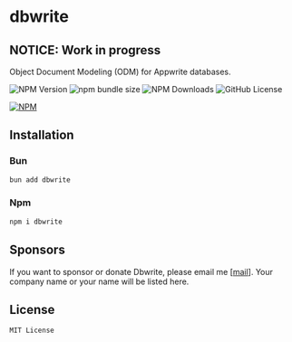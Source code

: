 # dbwrite

## NOTICE: Work in progress

Object Document Modeling (ODM) for Appwrite databases.

![NPM Version](https://img.shields.io/npm/v/dbwrite)
![npm bundle size](https://img.shields.io/bundlephobia/min/dbwrite)
![NPM Downloads](https://img.shields.io/npm/dw/dbwrite)
![GitHub License](https://img.shields.io/github/license/sithu-khant/dbwrite)

[![NPM](https://nodei.co/npm/dbwrite.png?downloads=true&downloadRank=true&stars=true)](https://www.npmjs.com/package/dbwrite)

## Installation

### Bun

```bash
bun add dbwrite
```

### Npm

```bash
npm i dbwrite
```

## Sponsors

If you want to sponsor or donate Dbwrite, please email me [[mail](mailto:sithuknt@gmail.com)]. Your company name or your name will be listed here.

## License

`MIT License`

